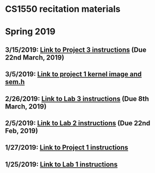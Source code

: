 # CS1550 recitation materials
# Spring 2019

## 3/15/2019: [Link to Project 3 instructions](https://github.com/maher460/Pitt_CS1550_recitation_materials/blob/master/project3/project3.pdf) (Due 22nd March, 2019)
## 3/5/2019: [Link to project 1 kernel image and sem.h](https://github.com/maher460/Pitt_CS1550_recitation_materials/blob/master/project1_kernel_image/)
## 2/26/2019: [Link to Lab 3 instructions](https://github.com/maher460/Pitt_CS1550_recitation_materials/blob/master/week7/Lab3.pdf) (Due 8th March, 2019)
## 2/5/2019: [Link to Lab 2 instructions](https://github.com/maher460/Pitt_CS1550_recitation_materials/blob/master/week4/Lab2.pdf) (Due 22nd Feb, 2019)
## 1/27/2019: [Link to Project 1 instructions](https://github.com/maher460/Pitt_CS1550_recitation_materials/tree/master/project1)
## 1/25/2019: [Link to Lab 1 instructions](https://github.com/maher460/Pitt_CS1550_recitation_materials/blob/master/week2/Lab1.pdf)

